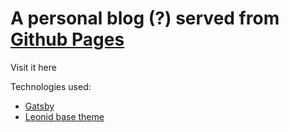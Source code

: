 # A personal blog (?) served from [Github Pages](https://roberts-ivanovs.github.io/)

Visit it here

Technologies used:
- [Gatsby](https://www.gatsbyjs.com/)
- [Leonid base theme](https://github.com/renyuanz/leonids)
